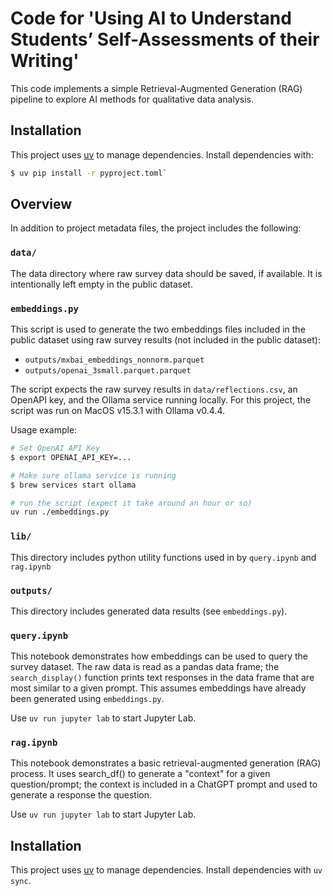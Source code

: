 # Code for 'Using AI to Understand Students’ Self-Assessments of their Writing'

This code implements a simple Retrieval-Augmented Generation (RAG) pipeline to 
explore AI methods for qualitative data analysis.

## Installation

This project uses [uv](https://docs.astral.s) to manage dependencies. Install dependencies with:

```bash
$ uv pip install -r pyproject.toml`
```
## Overview

In addition to project metadata files, the project includes the following:

### `data/`

The data directory where raw survey data should be saved, if available. It is
intentionally left empty in the public dataset.

### `embeddings.py`

This script is used to generate the two embeddings files included in the public dataset
using raw survey results (not included in the public dataset):

- `outputs/mxbai_embeddings_nonnorm.parquet`
- `outputs/openai_3small.parquet.parquet`

The script expects the raw survey results in `data/reflections.csv`, an OpenAPI
key, and the Ollama service running locally. For this project, the script was
run on MacOS v15.3.1 with Ollama v0.4.4. 

Usage example:
```bash
# Set OpenAI API Key
$ export OPENAI_API_KEY=...

# Make sure ollama service is running
$ brew services start ollama

# run the script (expect it take around an hour or so)
uv run ./embeddings.py
```

### `lib/`

This directory includes python utility functions used in by `query.ipynb` and `rag.ipynb`

### `outputs/`

This directory includes generated data results (see `embeddings.py`).

### `query.ipynb`

This notebook demonstrates how embeddings can be used to query the survey
dataset. The raw data is read as a pandas data frame; the `search_display()`
function prints text responses in the data frame that are most similar to a given
prompt. This assumes embeddings have already been generated using
`embeddings.py`.

Use `uv run jupyter lab` to start Jupyter Lab.

### `rag.ipynb`

This notebook demonstrates a basic retrieval-augmented generation (RAG) process.
It uses search_df() to generate a "context" for a given question/prompt; the
context is included in a ChatGPT prompt and used to generate a response the
question.

Use `uv run jupyter lab` to start Jupyter Lab.

## Installation

This project uses [uv](https://docs.astral.s) to manage dependencies. Install dependencies with `uv sync`.